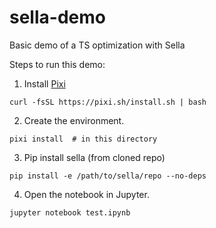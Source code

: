 # sella-demo
Basic demo of a TS optimization with Sella

Steps to run this demo:

1. Install [Pixi](https://pixi.sh/latest/)
```
curl -fsSL https://pixi.sh/install.sh | bash
```

2. Create the environment.
```
pixi install  # in this directory
```

3. Pip install sella (from cloned repo)
```
pip install -e /path/to/sella/repo --no-deps
```

4. Open the notebook in Jupyter.
```
jupyter notebook test.ipynb
```
